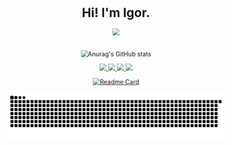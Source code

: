 <h1 align="center">Hi! I'm Igor.</h1>

<div align="center">
  <img src="https://github-readme-stats.vercel.app/api?username=igorjcqs&show_icons=true&theme=vue&include_all_commits=true&count_private=true"/>
</div>
<br>
<div align="center">
  
![Anurag's GitHub stats](https://github-readme-stats.vercel.app/api?username=igorjcqs&show_icons=true&theme=vue&include_all_commits=true&count_private=true)

<a href="https://www.instagram.com/igorjcqs/" target="_blank">
<img src="https://img.shields.io/badge/Instagram-E4405F?style=for-the-badge&logo=instagram&logoColor=white">
</a>

<a href="https://twitter.com/jcqs0" target="_blank">
<img src="https://img.shields.io/badge/Twitter-1DA1F2?style=for-the-badge&logo=twitter&logoColor=white">
</a>
  
<a href="https://www.linkedin.com/in/igorjcqs/" target="_blank">
<img src="https://img.shields.io/badge/LinkedIn-0077B5?style=for-the-badge&logo=linkedin&logoColor=white">
</a>
  
<a href="https://open.spotify.com/user/dolphinbits?si=df4c8e544d0841e1" target="_blank">
<img src="https://img.shields.io/badge/Spotify-1ED760?&style=for-the-badge&logo=spotify&logoColor=white">
</a>
  
[![Readme Card](https://github-readme-stats.vercel.app/api/pin/?username=anuraghazra&repo=github-readme-stats)](https://github.com/anuraghazra/github-readme-stats)

![Snake animation](https://github.com/igorjcqs/igorjcqs/blob/output/github-contribution-grid-snake.svg)
</div>
